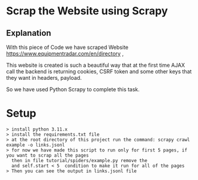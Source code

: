 # Scrap the Website using Scrapy

## Explanation

With this piece of Code we have scraped Website https://www.equipmentradar.com/en/directory ,

This website is created is such a beautiful way that at the first time AJAX call the backend is returning 
cookies, CSRF token and some other keys that they want in headers, payload.

So we have used Python Scrapy to complete this task.

# Setup
    > install python 3.11.x
    > install the requirements.txt file
    > at the root directory of this project run the command: scrapy crawl example -o links.jsonl
    > for now we have made this script to run only for first 5 pages, if you want to scrap all the pages
      then in file tutorial/spiders/example.py remove the 
      and self.start < 5  condition to make it run for all of the pages
    > Then you can see the output in links.jsonl file